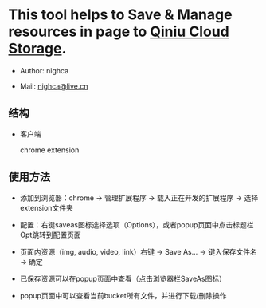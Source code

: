 This tool helps to Save & Manage resources in page to [Qiniu Cloud Storage](http://www.qiniu.com/ "Qiniu").
======

 * Author:   nighca

 * Mail:     nighca@live.cn
 
结构
----

 * 客户端

   chrome extension

使用方法
----
 
 * 添加到浏览器：chrome -> 管理扩展程序 -> 载入正在开发的扩展程序 -> 选择extension文件夹

 * 配置：右键saveas图标选择选项（Options），或者popup页面中点击标题栏Opt跳转到配置页面

 * 页面内资源（img, audio, video, link）右键 -> Save As... -> 键入保存文件名 -> 确定
 
 * 已保存资源可以在popup页面中查看（点击浏览器栏SaveAs图标）

 * popup页面中可以查看当前bucket所有文件，并进行下载/删除操作


